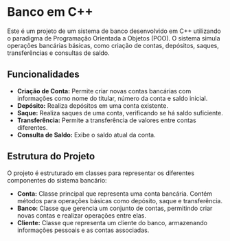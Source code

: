 # Banco em C++

Este é um projeto de um sistema de banco desenvolvido em C++ utilizando o paradigma de Programação Orientada a Objetos (POO). O sistema simula operações bancárias básicas, como criação de contas, depósitos, saques, transferências e consultas de saldo.

## Funcionalidades

- **Criação de Conta:** Permite criar novas contas bancárias com informações como nome do titular, número da conta e saldo inicial.
- **Depósito:** Realiza depósitos em uma conta existente.
- **Saque:** Realiza saques de uma conta, verificando se há saldo suficiente.
- **Transferência:** Permite a transferência de valores entre contas diferentes.
- **Consulta de Saldo:** Exibe o saldo atual da conta.

## Estrutura do Projeto

O projeto é estruturado em classes para representar os diferentes componentes do sistema bancário:

- **Conta:** Classe principal que representa uma conta bancária. Contém métodos para operações básicas como depósito, saque e transferência.
- **Banco:** Classe que gerencia um conjunto de contas, permitindo criar novas contas e realizar operações entre elas.
- **Cliente:** Classe que representa um cliente do banco, armazenando informações pessoais e as contas associadas.
